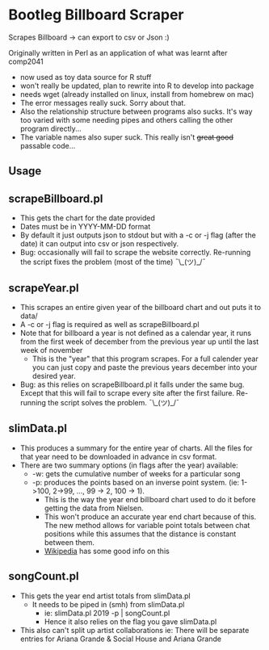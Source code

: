 # Bootleg Billboard Scraper

Scrapes Billboard -> can export to csv or Json :)

Originally written in Perl as an application of what was learnt after comp2041 

* now used as toy data source for R stuff
* won't really be updated, plan to rewrite into R to develop into package
* needs wget (already installed on linux, install from homebrew on mac)
* The error messages really suck. Sorry about that.
* Also the relationship structure between programs also sucks. It's way too varied with some needing pipes and others calling the other program directly...
* The variable names also super suck. This really isn't ~~great good~~ passable code...

## Usage

## scrapeBillboard.pl
* This gets the chart for the date provided 
* Dates must be in YYYY-MM-DD format
* By default it just outputs json to stdout but with a -c or -j flag (after the date) it can output into csv or json respectively.
* Bug: occasionally will fail to scrape the website correctly. Re-running the script fixes the problem (most of the time) ¯\\\_(ツ)_/¯ 

## scrapeYear.pl
* This scrapes an entire given year of the billboard chart and out puts it to data/ 
* A -c or -j flag is required as well as scrapeBillboard.pl
* Note that for billboard a year is not defined as a calendar year, it runs from the first week of december from the previous year up until the last week of november
  * This is the "year" that this program scrapes. For a full calender year you can just copy and paste the previous years december into your desired year.
* Bug: as this relies on scrapeBillboard.pl it falls under the same bug. Except that this will fail to scrape every site after the first failure. Re-running the script solves the problem. ¯\\\_(ツ)_/¯ 

## slimData.pl
* This produces a summary for the entire year of charts. All the files for that year need to be downloaded in advance in csv format.
* There are two summary options (in flags after the year) available: 
  * -w: gets the cumulative number of weeks for a particular song
  * -p: produces the points based on an inverse point system. (ie: 1->100, 2->99, ..., 99 -> 2, 100 -> 1). 
    * This is the way the year end billboard chart used to do it before getting the data from Nielsen.
    * This won't produce an accurate year end chart because of this. The new method allows for variable point totals between chat positions while this assumes that the distance is constant between them.
    * [Wikipedia](https://en.wikipedia.org/wiki/Billboard_Year-End) has some good info on this

## songCount.pl 
* This gets the year end artist totals from slimData.pl
  * It needs to be piped in (smh) from slimData.pl 
    * ie: slimData.pl 2019 -p | songCount.pl 
    * Hence it also relies on the flag you gave slimData.pl
* This also can't split up artist collaborations ie:  There will be separate entries for Ariana Grande & Social House and Ariana Grande




